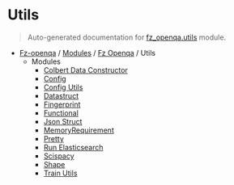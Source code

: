 # Utils

> Auto-generated documentation for [fz_openqa.utils](blob/master/fz_openqa/utils/__init__.py) module.

- [Fz-openqa](../../README.md#fz-openqa-index) / [Modules](../../MODULES.md#fz-openqa-modules) / [Fz Openqa](../index.md#fz-openqa) / Utils
    - Modules
        - [Colbert Data Constructor](colbert_data_constructor.md#colbert-data-constructor)
        - [Config](config.md#config)
        - [Config Utils](config_utils.md#config-utils)
        - [Datastruct](datastruct.md#datastruct)
        - [Fingerprint](fingerprint.md#fingerprint)
        - [Functional](functional.md#functional)
        - [Json Struct](json_struct.md#json-struct)
        - [MemoryRequirement](memory_requirement.md#memoryrequirement)
        - [Pretty](pretty.md#pretty)
        - [Run Elasticsearch](run_elasticsearch.md#run-elasticsearch)
        - [Scispacy](scispacy.md#scispacy)
        - [Shape](shape.md#shape)
        - [Train Utils](train_utils.md#train-utils)
